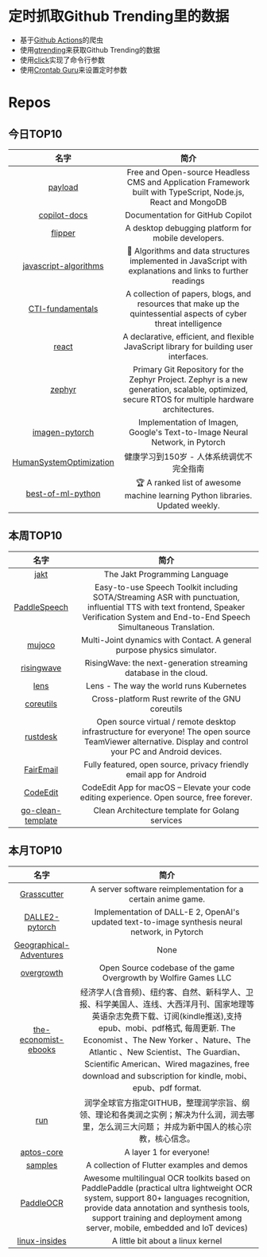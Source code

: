 # 定时抓取Github Trending里的数据
* 基于[Github Actions](https://docs.github.com/en/actions)的爬虫
* 使用[gtrending](https://github.com/hedythedev/gtrending)来获取Github Trending的数据
* 使用[click](https://github.com/pallets/click)实现了命令行参数
* 使用[Crontab Guru](https://crontab.guru/)来设置定时参数

# Repos
## 今日TOP10 
<!-- START OF DAILY_TOP10_REPOS -->
| 名字 | 简介 |
| :----: | :----: |
| [payload](https://github.com/payloadcms/payload) | Free and Open-source Headless CMS and Application Framework built with TypeScript, Node.js, React and MongoDB |
| [copilot-docs](https://github.com/github/copilot-docs) | Documentation for GitHub Copilot |
| [flipper](https://github.com/facebook/flipper) | A desktop debugging platform for mobile developers. |
| [javascript-algorithms](https://github.com/trekhleb/javascript-algorithms) | 📝 Algorithms and data structures implemented in JavaScript with explanations and links to further readings |
| [CTI-fundamentals](https://github.com/curated-intel/CTI-fundamentals) | A collection of papers, blogs, and resources that make up the quintessential aspects of cyber threat intelligence |
| [react](https://github.com/facebook/react) | A declarative, efficient, and flexible JavaScript library for building user interfaces. |
| [zephyr](https://github.com/zephyrproject-rtos/zephyr) | Primary Git Repository for the Zephyr Project. Zephyr is a new generation, scalable, optimized, secure RTOS for multiple hardware architectures. |
| [imagen-pytorch](https://github.com/lucidrains/imagen-pytorch) | Implementation of Imagen, Google's Text-to-Image Neural Network, in Pytorch |
| [HumanSystemOptimization](https://github.com/zijie0/HumanSystemOptimization) | 健康学习到150岁 - 人体系统调优不完全指南 |
| [best-of-ml-python](https://github.com/ml-tooling/best-of-ml-python) | 🏆 A ranked list of awesome machine learning Python libraries. Updated weekly. |
<!-- END OF DAILY_TOP10_REPOS -->

## 本周TOP10
<!-- START OF WEEKLY_TOP10_REPOS -->
| 名字 | 简介 |
| :----: | :----: |
| [jakt](https://github.com/SerenityOS/jakt) | The Jakt Programming Language |
| [PaddleSpeech](https://github.com/PaddlePaddle/PaddleSpeech) | Easy-to-use Speech Toolkit including SOTA/Streaming ASR with punctuation, influential TTS with text frontend, Speaker Verification System and End-to-End Speech Simultaneous Translation. |
| [mujoco](https://github.com/deepmind/mujoco) | Multi-Joint dynamics with Contact. A general purpose physics simulator. |
| [risingwave](https://github.com/singularity-data/risingwave) | RisingWave: the next-generation streaming database in the cloud. |
| [lens](https://github.com/lensapp/lens) | Lens - The way the world runs Kubernetes |
| [coreutils](https://github.com/uutils/coreutils) | Cross-platform Rust rewrite of the GNU coreutils |
| [rustdesk](https://github.com/rustdesk/rustdesk) | Open source virtual / remote desktop infrastructure for everyone! The open source TeamViewer alternative. Display and control your PC and Android devices. |
| [FairEmail](https://github.com/M66B/FairEmail) | Fully featured, open source, privacy friendly email app for Android |
| [CodeEdit](https://github.com/CodeEditApp/CodeEdit) | CodeEdit App for macOS – Elevate your code editing experience. Open source, free forever. |
| [go-clean-template](https://github.com/evrone/go-clean-template) | Clean Architecture template for Golang services |
<!-- END OF WEEKLY_TOP10_REPOS -->

## 本月TOP10
<!-- START OF MONTHLY_TOP10_REPOS -->
| 名字 | 简介 |
| :----: | :----: |
| [Grasscutter](https://github.com/Grasscutters/Grasscutter) | A server software reimplementation for a certain anime game. |
| [DALLE2-pytorch](https://github.com/lucidrains/DALLE2-pytorch) | Implementation of DALL-E 2, OpenAI's updated text-to-image synthesis neural network, in Pytorch |
| [Geographical-Adventures](https://github.com/SebLague/Geographical-Adventures) | None |
| [overgrowth](https://github.com/WolfireGames/overgrowth) | Open Source codebase of the game Overgrowth by Wolfire Games LLC |
| [the-economist-ebooks](https://github.com/hehonghui/the-economist-ebooks) | 经济学人(含音频)、纽约客、自然、新科学人、卫报、科学美国人、连线、大西洋月刊、国家地理等英语杂志免费下载、订阅(kindle推送),支持epub、mobi、pdf格式, 每周更新. The Economist 、The New Yorker 、Nature、The Atlantic 、New Scientist、The Guardian、Scientific American、Wired magazines, free download and subscription for kindle, mobi、epub、pdf format. |
| [run](https://github.com/The-Run-Philosophy-Organization/run) | 润学全球官方指定GITHUB，整理润学宗旨、纲领、理论和各类润之实例；解决为什么润，润去哪里，怎么润三大问题； 并成为新中国人的核心宗教，核心信念。 |
| [aptos-core](https://github.com/aptos-labs/aptos-core) | A layer 1 for everyone! |
| [samples](https://github.com/flutter/samples) | A collection of Flutter examples and demos |
| [PaddleOCR](https://github.com/PaddlePaddle/PaddleOCR) | Awesome multilingual OCR toolkits based on PaddlePaddle (practical ultra lightweight OCR system, support 80+ languages recognition, provide data annotation and synthesis tools, support training and deployment among server, mobile, embedded and IoT devices) |
| [linux-insides](https://github.com/0xAX/linux-insides) | A little bit about a linux kernel |
<!-- END OF MONTHLY_TOP10_REPOS -->
